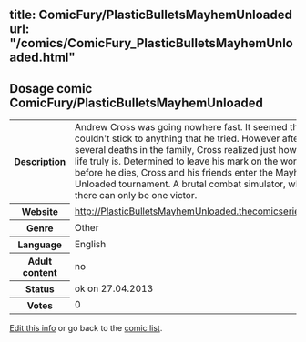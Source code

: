 title: ComicFury/PlasticBulletsMayhemUnloaded
url: "/comics/ComicFury_PlasticBulletsMayhemUnloaded.html"
---
Dosage comic ComicFury/PlasticBulletsMayhemUnloaded
-----------------------------------------

<p id="msg"></p>
<script type="text/javascript">
if (window.location.search === '?edit_info_mail=sent_ok') {
  var elem = document.getElementById("msg");
  elem.innerHTML = 'Edited information sucessfully sent.';
  elem.className = 'ok';
}
</script>
<table class="comicinfo">
<tr>
<th>Description</th><td>Andrew Cross was going nowhere fast. It seemed that he couldn't stick to anything that he tried. However after several deaths in the family, Cross realized just how short life truly is. Determined to leave his mark on the world before he dies, Cross and his friends enter the Mayhem Unloaded tournament. A brutal combat simulator, where there can only be one victor.</td>
</tr>
<tr>
<th>Website</th><td><a href="http://PlasticBulletsMayhemUnloaded.thecomicseries.com/">http://PlasticBulletsMayhemUnloaded.thecomicseries.com/</a></td>
</tr>
<tr>
<th>Genre</th><td>Other</td>
</tr>
<tr>
<th>Language</th><td>English</td>
</tr>
<tr>
<th>Adult content</th><td>no</td>
</tr>
<tr>
<th>Status</th><td>ok on 27.04.2013</td>
</tr>
<tr>
<th>Votes</th><td>0</td>
</tr>
</table>

[Edit this info](ComicFury_PlasticBulletsMayhemUnloaded_edit.html) or go back to the [comic list](../comic-index.html).
